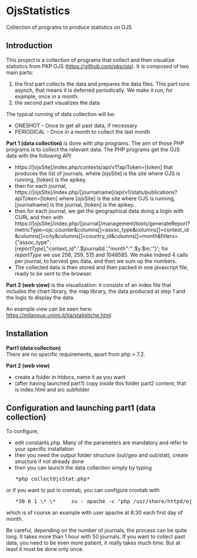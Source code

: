 # OjsStatistics
Collection of programs to produce statistics on OJS

## Introduction
This project is a collection of programs that collect and then visualize statistics from PKP OJS (https://github.com/pkp/ojs).
It is composed of two main parts: 
1) the first part collects the data and prepares the data files. This part runs asynch, that means it is deferred periodically. We make it run, for example, once in a month.
2) the second part visualizes the data

The typical running of data collection will be:
* ONESHOT - Once to get all past data, if necessary
* PERIODICAL - Once in a month to collect the last month


**Part 1 (data collection)** is done with php programs. The aim of those PHP programs is to collect the relevant data. 
The PHP programs get the OJS data with the following API:
* https://[ojsSite]/index.php/contexts/api/v1?apiToken=[token] that produces the list of journals. where [ojsSite] is the site where OJS is running, [token] is the apikey.
* then for each journal, https://[ojsSite]/index.php/[journalname]/api/v1/stats/publications?apiToken=[token] where [ojsSite] is the site where OJS is running, [journalname] is the journal, [token] is the apikey.
* then for each journal, we get the geographical data doing a login with CURL and then with https://[ojsSite]/index.php/[journal]/management/tools/generateReport?metricType=ojs::counter&columns[]=assoc_type&columns[]=context_id&columns[]=city&columns[]=country_id&columns[]=month&filters={"assoc_type":[*reportType*],"context_id":'.$journalId.',"month":"'.$y.$m.'"}';  for *reportType* we use 256, 259, 515 and 1048585. We make indeed 4 calls per journal, to harvest geo data,  and then we sum up the numbers.
* The collected data is then stored and then packed in one javascript file, ready to be sent to the browser. 

**Part 2 (web view)** is the visualization: it consists of an index file that includes the chart library, the map library, the data produced at step 1 and the logic to display the data. 

An example view can be seen here: https://milanoup.unimi.it/ita/statistiche.html


## Installation

**Part1 (data collection)**  
There are no specific requirements, apart from php > 7.2. 

**Part 2 (web view)** 
* create a folder in htdocs, name it as you want
* (after having launched part1) copy inside this folder part2 content, that is index.html and src subfolder

## Configuration and launching part1 (data collection)
To configure,  
* edit constants.php. Many of the parameters are mandatory and refer to your specific installation
* then you need the output folder structure (out/geo and out/stat), create structure if not already done
* then you can launch the data collection simply by typing  
<pre>   *php collectOjsStat.php*  </pre>
or if you want to put in crontab, you can configure crontab with  
<pre>   *30 6 1 \* \*     su - apache -c "php /usr/share/httpd/ojsStatistics/collectOjsStat.php"*   </pre>
which is of course an example with user apache at 6:30 each first day of month.


Be careful, depending on the number of journals, the process can be quite long. It takes more than 1 hour with 50 journals. 
If you want to collect past data, you need to be even more patient, it really takes much time. But at least it must be done only once. 

